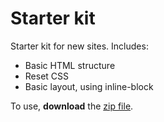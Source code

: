 Starter kit
===========

Starter kit for new sites. Includes:

* Basic HTML structure
* Reset CSS
* Basic layout, using inline-block

To use, **download** the [zip file](https://github.com/tsl-html-css/scaffold/archive/master.zip).
